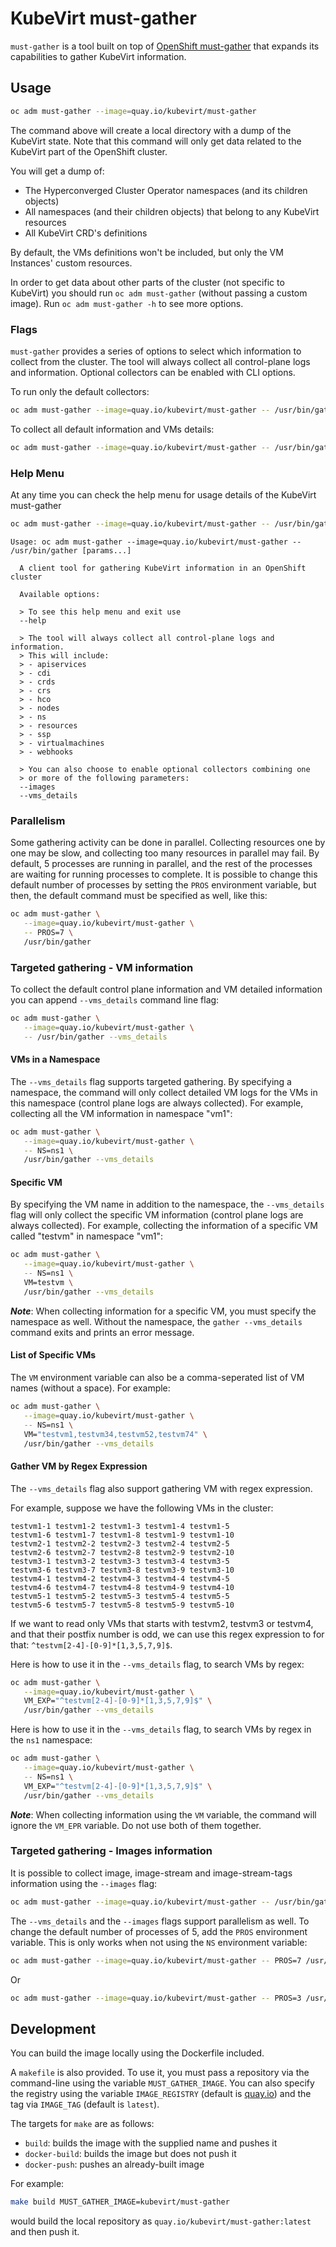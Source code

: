 # KubeVirt must-gather

`must-gather` is a tool built on top of [OpenShift must-gather](https://github.com/openshift/must-gather)
that expands its capabilities to gather KubeVirt information.

## Usage
```sh
oc adm must-gather --image=quay.io/kubevirt/must-gather
```

The command above will create a local directory with a dump of the KubeVirt state.
Note that this command will only get data related to the KubeVirt part of the OpenShift cluster.

You will get a dump of:
- The Hyperconverged Cluster Operator namespaces (and its children objects)
- All namespaces (and their children objects) that belong to any KubeVirt resources
- All KubeVirt CRD's definitions

By default, the VMs definitions won't be included, but only the VM Instances' custom resources.

In order to get data about other parts of the cluster (not specific to KubeVirt) you should
run `oc adm must-gather` (without passing a custom image). Run `oc adm must-gather -h` to see more options.

### Flags

`must-gather` provides a series of options to select which information to
collect from the cluster. The tool will always collect all control-plane logs and information.
Optional collectors can be enabled with CLI options.


To run only the default collectors:
```sh
oc adm must-gather --image=quay.io/kubevirt/must-gather -- /usr/bin/gather
```

To collect all default information and VMs details:
```sh
oc adm must-gather --image=quay.io/kubevirt/must-gather -- /usr/bin/gather --vms_details
```

### Help Menu

At any time you can check the help menu for usage details of the KubeVirt must-gather

```sh
oc adm must-gather --image=quay.io/kubevirt/must-gather -- /usr/bin/gather --help
```

```
Usage: oc adm must-gather --image=quay.io/kubevirt/must-gather -- /usr/bin/gather [params...]

  A client tool for gathering KubeVirt information in an OpenShift cluster

  Available options:

  > To see this help menu and exit use
  --help

  > The tool will always collect all control-plane logs and information.
  > This will include:
  > - apiservices
  > - cdi
  > - crds
  > - crs
  > - hco
  > - nodes
  > - ns
  > - resources
  > - ssp
  > - virtualmachines
  > - webhooks

  > You can also choose to enable optional collectors combining one
  > or more of the following parameters:
  --images
  --vms_details
```

### Parallelism
Some gathering activity can be done in parallel. Collecting resources one by one may be slow, and collecting too many 
resources in parallel may fail. By default, 5 processes are running in parallel, and the rest of the processes are 
waiting for running processes to complete. It is possible to change this default number of processes by setting the
`PROS` environment variable, but then, the default command must be specified as well, like this:

```sh
oc adm must-gather \
   --image=quay.io/kubevirt/must-gather \
   -- PROS=7 \
   /usr/bin/gather
```

### Targeted gathering - VM information

To collect the default control plane information and VM detailed information you can append `--vms_details` command line flag:
```sh
oc adm must-gather \
   --image=quay.io/kubevirt/must-gather \
   -- /usr/bin/gather --vms_details
```

#### VMs in a Namespace
The `--vms_details` flag supports targeted gathering. By specifying a namespace, the command will only collect detailed VM logs for the VMs in this namespace (control plane logs are always collected). For example, collecting all the VM information in namespace "vm1":
```sh
oc adm must-gather \
   --image=quay.io/kubevirt/must-gather \
   -- NS=ns1 \
   /usr/bin/gather --vms_details
```

#### Specific VM
By specifying the VM name in addition to the namespace, the `--vms_details` flag will only collect the specific
VM information (control plane logs are always collected). For example, collecting the information of a specific VM called "testvm" in namespace "vm1":
```sh
oc adm must-gather \
   --image=quay.io/kubevirt/must-gather \
   -- NS=ns1 \
   VM=testvm \
   /usr/bin/gather --vms_details
```
***Note***: When collecting information for a specific VM, you must specify the namespace as well. Without the namespace,
the `gather --vms_details` command exits and prints an error message.

#### List of Specific VMs
The `VM` environment variable can also be a comma-seperated list of VM names (without a space). For example:
```sh
oc adm must-gather \
   --image=quay.io/kubevirt/must-gather \
   -- NS=ns1 \
   VM="testvm1,testvm34,testvm52,testvm74" \
   /usr/bin/gather --vms_details
```
#### Gather VM by Regex Expression
The `--vms_details` flag also support gathering VM with regex expression.

For example, suppose we have the following VMs in the cluster:
```
testvm1-1 testvm1-2 testvm1-3 testvm1-4 testvm1-5  
testvm1-6 testvm1-7 testvm1-8 testvm1-9 testvm1-10
testvm2-1 testvm2-2 testvm2-3 testvm2-4 testvm2-5 
testvm2-6 testvm2-7 testvm2-8 testvm2-9 testvm2-10
testvm3-1 testvm3-2 testvm3-3 testvm3-4 testvm3-5
testvm3-6 testvm3-7 testvm3-8 testvm3-9 testvm3-10
testvm4-1 testvm4-2 testvm4-3 testvm4-4 testvm4-5
testvm4-6 testvm4-7 testvm4-8 testvm4-9 testvm4-10
testvm5-1 testvm5-2 testvm5-3 testvm5-4 testvm5-5 
testvm5-6 testvm5-7 testvm5-8 testvm5-9 testvm5-10
```

If we want to read only VMs that starts with testvm2, testvm3 or testvm4, and that their postfix number is odd, we can use this regex expression to for that: `^testvm[2-4]-[0-9]*[1,3,5,7,9]$`.

Here is how to use it in the `--vms_details` flag, to search VMs by regex:
```sh
oc adm must-gather \
   --image=quay.io/kubevirt/must-gather \
   VM_EXP="^testvm[2-4]-[0-9]*[1,3,5,7,9]$" \
   /usr/bin/gather --vms_details
```

Here is how to use it in the `--vms_details` flag, to search VMs by regex in the `ns1` namespace:
```sh
oc adm must-gather \
   --image=quay.io/kubevirt/must-gather \
   -- NS=ns1 \
   VM_EXP="^testvm[2-4]-[0-9]*[1,3,5,7,9]$" \
   /usr/bin/gather --vms_details
```

***Note***: When collecting information using the `VM` variable, the command will ignore the `VM_EPR` variable. Do not use both of them together.


### Targeted gathering - Images information

It is possible to collect image, image-stream and image-stream-tags information using the `--images` flag:
```sh
oc adm must-gather --image=quay.io/kubevirt/must-gather -- /usr/bin/gather --images
```

The `--vms_details` and the `--images` flags support parallelism as well. To change the default number of processes of 5, add the
`PROS` environment variable. This is only works when not using the `NS` environment variable:
```sh
oc adm must-gather --image=quay.io/kubevirt/must-gather -- PROS=7 /usr/bin/gather --vms_details
```
Or
```sh
oc adm must-gather --image=quay.io/kubevirt/must-gather -- PROS=3 /usr/bin/gather --images
```

## Development
You can build the image locally using the Dockerfile included.

A `makefile` is also provided. To use it, you must pass a repository via the command-line using the variable `MUST_GATHER_IMAGE`.
You can also specify the registry using the variable `IMAGE_REGISTRY` (default is [quay.io](https://quay.io)) and the tag via `IMAGE_TAG` (default is `latest`).

The targets for `make` are as follows:
- `build`: builds the image with the supplied name and pushes it
- `docker-build`: builds the image but does not push it
- `docker-push`: pushes an already-built image

For example:
```sh
make build MUST_GATHER_IMAGE=kubevirt/must-gather
```
would build the local repository as `quay.io/kubevirt/must-gather:latest` and then push it.
